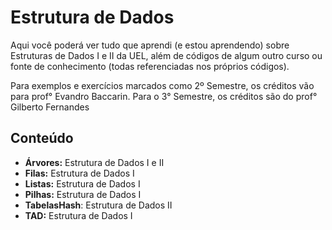 # Estrutura de Dados

Aqui você poderá ver tudo que aprendi (e estou aprendendo) sobre Estruturas de Dados I e II da UEL, além de códigos de algum outro curso ou fonte de conhecimento (todas referenciadas nos próprios códigos). 

Para exemplos e exercícios marcados como 2º Semestre, os créditos vão para prof° Evandro Baccarin. Para o 3° Semestre, os créditos são do prof° Gilberto Fernandes

## Conteúdo

* **Árvores:** Estrutura de Dados I e II
* **Filas:** Estrutura de Dados I
* **Listas:** Estrutura de Dados I
* **Pilhas:** Estrutura de Dados I
* **TabelasHash**: Estrutura de Dados II
* **TAD:** Estrutura de Dados I